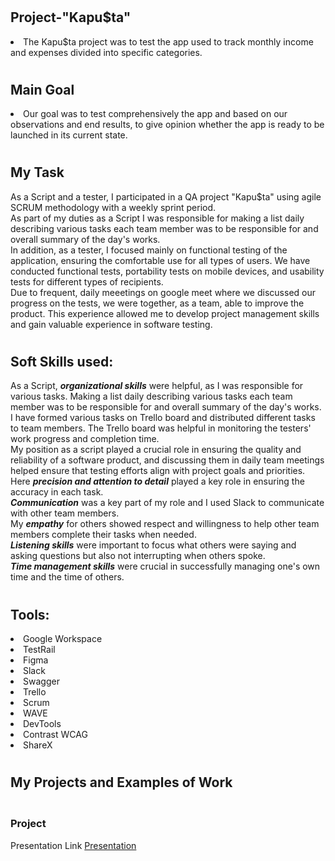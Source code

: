 # <h2>Project-"Kapu$ta"</h2>

<li>The Kapu$ta project was to test the app used to track monthly income and expenses divided into specific categories. 

# <h2>Main Goal</h2>

<li>Our goal was to test comprehensively the app and based on our observations and end results, to give opinion whether the app is ready to be launched in its current state. 

# <h2>My Task</h2>

As a Script and a tester, I participated in a QA project "Kapu$ta" using agile SCRUM methodology with a weekly sprint period.</br> 
As part of my duties as a Script I was responsible for making a list daily describing various tasks each team member was to be responsible for and overall summary of the day's works.</br> 
In addition, as a tester, I focused mainly on functional testing of the application, ensuring the comfortable use for all types of users.  We have conducted functional tests, portability tests on mobile devices, and usability tests for different types of recipients.</br>
Due to frequent, daily meeetings on google meet where we discussed our progress on the tests, we were together, as a team, able to improve the product. This experience allowed me to develop project management skills and gain valuable experience in software testing.</br>


# <h2>Soft Skills used:</h2>

As a Script, <i><b>organizational skills</i></b> were helpful, as I was responsible for various tasks. Making a list daily describing various tasks each team member was to be responsible for and overall summary of the day's works.</br>
I have formed various tasks on Trello board and distributed different tasks to team members. The Trello board was helpful in monitoring the testers' work progress and completion time.</br>
My position as a script played a crucial role in ensuring the quality and reliability of a software product, and discussing them in daily team meetings helped ensure that testing efforts align with project goals and priorities. Here <i><b>precision and attention to detail</i></b> played a key role in ensuring the accuracy in each task.</br>
<i><b>Communication</i></b> was a key part of my role and I used Slack to communicate with other team members.</br>
My <i><b>empathy</i></b> for others showed respect and willingness to help other team members complete their tasks when needed.</br>
<i><b>Listening skills</i></b> were important to focus what others were saying and asking questions but also not interrupting when others spoke.</br>
<i><b>Time management skills</i></b> were crucial in successfully managing one's own time and the time of others.</br>


# <h2>Tools:</h2>

<li>Google Workspace
<li>TestRail
<li>Figma
<li>Slack
<li>Swagger
<li>Trello
<li>Scrum
<li>WAVE
<li>DevTools
<li>Contrast WCAG
<li>ShareX


# <h2>My Projects and Examples of Work</h2>

<h3></br>Project</h3>

Presentation Link
[Presentation](https://docs.google.com/presentation/d/1rtCl5763RXg1zfW-k4Cnb_2lup7242aD/edit?usp=sharing&ouid=102642905155056726664&rtpof=true&sd=true)















